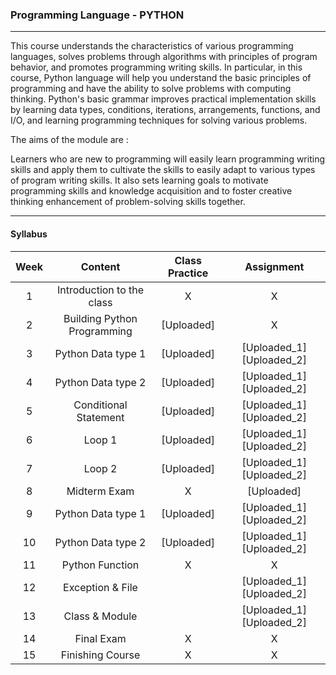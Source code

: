 ### Programming Language - PYTHON


***********************************


This course understands the characteristics of various programming languages, solves problems through algorithms with principles of program behavior, and promotes programming writing skills. In particular, in this course, Python language will help you understand the basic principles of programming and have the ability to solve problems with computing thinking. Python's basic grammar improves practical implementation skills by learning data types, conditions, iterations, arrangements, functions, and I/O, and learning programming techniques for solving various problems. 




The aims of the module are :

Learners who are new to programming will easily learn programming writing skills and apply them to cultivate the skills to easily adapt to various types of program writing skills. It also sets learning goals to motivate programming skills and knowledge acquisition and to foster creative thinking enhancement of problem-solving skills together.


***********************************


#### Syllabus

|Week|Content|Class Practice|Assignment|
|:---:|:---:|:---:|:---:|
| 1 | Introduction to the class | X | X |
| 2 | Building Python Programming | [Uploaded] | X |
| 3 | Python Data type 1 | [Uploaded] | [Uploaded_1]  [Uploaded_2] |
| 4 | Python Data type 2 | [Uploaded] | [Uploaded_1] [Uploaded_2] |
| 5 | Conditional Statement | [Uploaded] | [Uploaded_1] [Uploaded_2] |
| 6 | Loop 1 | [Uploaded] | [Uploaded_1] [Uploaded_2] |
| 7 | Loop 2 | [Uploaded] | [Uploaded_1] [Uploaded_2] |
| 8 | Midterm Exam | X | [Uploaded] |
| 9 | Python Data type 1 | [Uploaded] | [Uploaded_1] [Uploaded_2] |
| 10 | Python Data type 2 | [Uploaded] | [Uploaded_1] [Uploaded_2] |
| 11 | Python Function | X | X |
| 12 | Exception & File || [Uploaded_1] [Uploaded_2] |
| 13 | Class & Module || [Uploaded_1] [Uploaded_2] |
| 14 | Final Exam | X | X |
| 15 | Finishing Course | X | X |
